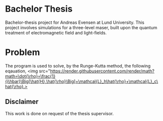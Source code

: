 # Bachelor Thesis
Bachelor-thesis project for Andreas Evensen at Lund University. This project involves simulations for a three-level maser, built upon the quantum treatment of electromagnetic field and light-fields.

# Problem
The program is used to solve, by the Runge-Kutta method, the following eqauation,
  <img src="https://render.githubusercontent.com/render/math?math=\dot{\rho}=\frac{1}{i\hbar}\Big[\hat{H},\hat{\rho}\Big]+\mathcal{L}_h\hat{\rho}+\mathcal{L}_c\hat{\rho}.> 




## Disclaimer
This work is done on request of the thesis supervisor.
